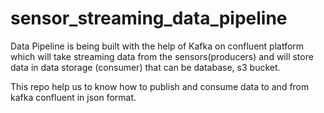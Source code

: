 # sensor_streaming_data_pipeline
Data Pipeline is being built with the help of Kafka on confluent platform which will take streaming data from the sensors(producers) and will store data in data storage (consumer) that can be database, s3 bucket. 

This repo help us to know how to publish and consume data to and from kafka confluent in json format.
